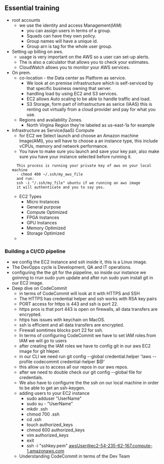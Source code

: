 ## Essential training

- root accounts
  - we use the identity and access Management(IAM)
    - you can assign users in terms of a group.
    - Squads can have they own policy.
    - Group names will have a unique id.
    - Group arn is tag for the whole user group.
- Setting up billing on aws.
  - usage is very important on the AWS so a user can set-up alerts.
  - The is also a calculator that allows you to check your estimates.
  - CloudWatch allows you to monitor your AWS services.
- On prem.
  - co-location - the Data center as Platform as service.
    - We look at on premise infrastructure which is self-serviced by that specific business owning that server.
    - handling load by using EC2 and S3 services.
    - EC2 allows Auto scaling to be able to handle traffic and load.
    - S3 Storage, form part of infrastructure as serice (IAAS) this is renting out virtually from a cloud provider and pay for what you use.
  - Regions and availability Zones.
    - North Virgina Region they're labeled as us-east-1a for example
- Infrastructure as Service(IaaS) Compute
  - for EC2 we Select launch and choose an Amazon machine Image(AMI), you will have to choose a an instance type, this include vCPUs, memory and network performance.
  - You have to make sure you launch and save your key pair, also make sure you have your instance selected before running it.
  ~~~
    This process is running your private key of aws on your local machine
    - chmod 400 ~/.ssh/my_aws_file
    and run:
    ssh -i "/.ssh/my_file" ubuntu if we running an aws image
    it will authenticate and you to say yes.
  ~~~
  - EC2 Types
    - Micro Instances
    - General purpose
    - Compute Optimized
    - FPGA Instances
    - GPU Instances
    - Memory Optimized
    - Storage Optimized
  -

### Building a CI/CD pipeline
* we config the EC2 instance and ssh inside it, this is a Linux image.
* The DevOpps cycle is Development, QA and IT operations.
* configuring the the git for the pippeline, so inside our instance we goinnng to rrun sudo yum update and after run sudo yum install git in our EC2 image.
* Deep dive on CodeCommit
    * in terms of CodeCommit will look at it with HTTPS and SSH
    * The HTTPS has credential helper and ssh works with RSA key pairs
    * PORT access for https is 443 and ssh is port 22.
    * https pros is that port 443 is open on firewalls, all data transfers are encrypted.
    * https has issues with keychain on MacOS.
    * ssh is efficient and all data transfers are encrypted.
    * Firewall somtimes blocks port 22 for ssh.
    * In terms of configuring CodeCommit we have to set IAM roles.from IAM we will go to users 
    * after creating the IAM roles we have to config git in our aws EC2 image for git hleper.
    * in our CLI we need run git config --global credential.helper '!aws --profile codecommit credential-helper $@' 
    * this allow us to access all our repos in our aws repos.
    * after we need to double check our git config --global file for credentials.
    * We also have to configurre the the ssh on our local machine in order to be able to get an ssh-keygen.
    * adding users to your EC2 instance
        * sudo adduser "UserName"
        * sudo su - "UserName"
        * mkdir .ssh
        * chmod 700 .ssh
        * cd .ssh
        * touch authorized_keys
        * chmod 600 authorized_keys
        * vim authorized_keys
        * exit
        * ssh -i "sshkey.pem" awsUser@ec2-54-235-62-167.compute-1.amazonaws.com
    * Understanding CodeCommit in terms of the Dev Team 
















